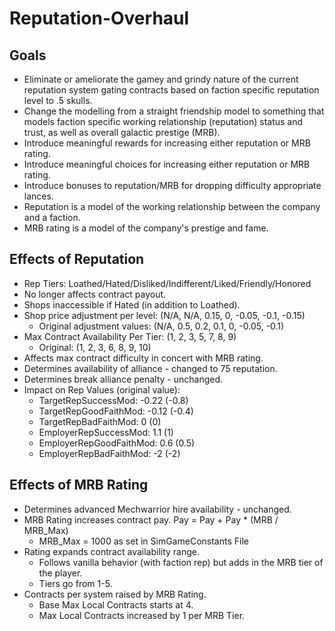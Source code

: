 # Reputation-Overhaul

## Goals

- Eliminate or ameliorate the gamey and grindy nature of the current reputation system gating contracts based on faction specific reputation level to .5 skulls.
- Change the modelling from a straight friendship model to something that models faction specific working relationship (reputation) status and trust, as well as overall galactic prestige (MRB).
- Introduce meaningful rewards for increasing either reputation or MRB rating.
- Introduce meaningful choices for increasing either reputation or MRB rating.
- Introduce bonuses to reputation/MRB for dropping difficulty appropriate lances.
- Reputation is a model of the working relationship between the company and a faction.
- MRB rating is a model of the company's prestige and fame. 


## Effects of Reputation

- Rep Tiers: Loathed/Hated/Disliked/Indifferent/Liked/Friendly/Honored
- No longer affects contract payout.
- Shops inaccessible if Hated (in addition to Loathed).
- Shop price adjustment per level: (N/A, N/A, 0.15, 0, -0.05, -0.1, -0.15)
  - Original adjustment values: (N/A, 0.5, 0.2, 0.1, 0, -0.05, -0.1)
- Max Contract Availability Per Tier: (1, 2, 3, 5, 7, 8, 9)
  - Original: (1, 2, 3, 6, 8, 9, 10)
- Affects max contract difficulty in concert with MRB rating.
- Determines availability of alliance - changed to 75 reputation.
- Determines break alliance penalty - unchanged.
- Impact on Rep Values (original value):
  - TargetRepSuccessMod: -0.22 (-0.8)
  - TargetRepGoodFaithMod: -0.12 (-0.4)
  - TargetRepBadFaithMod: 0 (0)
  - EmployerRepSuccessMod: 1.1 (1)
  - EmployerRepGoodFaithMod: 0.6 (0.5)
  - EmployerRepBadFaithMod: -2 (-2)
 
 
## Effects of MRB Rating

- Determines advanced Mechwarrior hire availability - unchanged.
- MRB Rating increases contract pay. Pay = Pay + Pay * (MRB / MRB_Max)
  - MRB_Max = 1000 as set in SimGameConstants File
- Rating expands contract availability range.
  - Follows vanilla behavior (with faction rep) but adds in the MRB tier of the player.
  - Tiers go from 1-5. 
- Contracts per system raised by MRB Rating.
  - Base Max Local Contracts starts at 4.
  - Max Local Contracts increased by 1 per MRB Tier.

